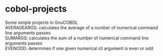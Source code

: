 # cobol-projects
Some simple projects in GnuCOBOL
<br /> AVERAGEARGS: calculates the average of a number of numerical command line arguments passes
<br /> SUMARGS: calculates the sum of a number of numerical command line arguments passes
<br /> EVENODD: determines if one given numerical cli argument is even or odd
